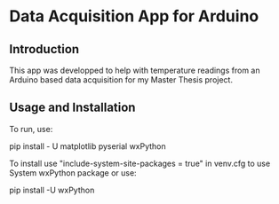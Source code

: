 Data Acquisition App for Arduino
=======================================

Introduction
-------------------------
This app was developped to help with temperature readings from an Arduino based data acquisition for my Master Thesis project.

Usage and Installation
-------------------------

To run, use:

pip install - U matplotlib pyserial wxPython

To install use "include-system-site-packages = true" in venv.cfg to use System wxPython package or use:

pip install -U wxPython
